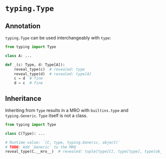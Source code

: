 # `typing.Type`

## Annotation

`typing.Type` can be used interchangeably with `type`:

```py
from typing import Type

class A: ...

def _(c: Type, d: Type[A]):
    reveal_type(c)  # revealed: type
    reveal_type(d)  # revealed: type[A]
    c = d  # fine
    d = c  # fine
```

## Inheritance

Inheriting from `Type` results in a MRO with `builtins.type` and `typing.Generic`. `Type` itself is
not a class.

```py
from typing import Type

class C(Type): ...

# Runtime value: `(C, type, typing.Generic, object)`
# TODO: Add `Generic` to the MRO
reveal_type(C.__mro__)  # revealed: tuple[type[C], type[type], type[object]]
```
